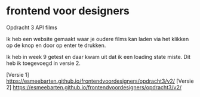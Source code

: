 # frontend voor designers

Opdracht 3      API films

Ik heb een website gemaakt waar je oudere films kan laden via het klikken op de knop en door op enter te drukken.

Ik heb in week 9 getest en daar kwam uit dat ik een loading state miste.
Dit heb ik toegevoegd in versie 2.

[Versie 1] https://esmeebarten.github.io/frontendvoordesigners/opdracht3/v2/
[Versie 2] https://esmeebarten.github.io/frontendvoordesigners/opdracht3/v2/

